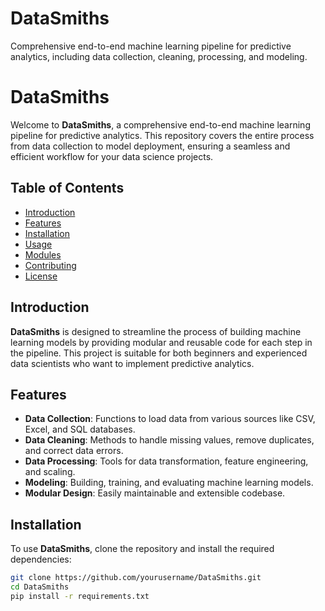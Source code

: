 # DataSmiths
Comprehensive end-to-end machine learning pipeline for predictive analytics, including data collection, cleaning, processing, and modeling.



# DataSmiths

Welcome to **DataSmiths**, a comprehensive end-to-end machine learning pipeline for predictive analytics. This repository covers the entire process from data collection to model deployment, ensuring a seamless and efficient workflow for your data science projects.

## Table of Contents

- [Introduction](#introduction)
- [Features](#features)
- [Installation](#installation)
- [Usage](#usage)
- [Modules](#modules)
- [Contributing](#contributing)
- [License](#license)

## Introduction

**DataSmiths** is designed to streamline the process of building machine learning models by providing modular and reusable code for each step in the pipeline. This project is suitable for both beginners and experienced data scientists who want to implement predictive analytics.

## Features

- **Data Collection**: Functions to load data from various sources like CSV, Excel, and SQL databases.
- **Data Cleaning**: Methods to handle missing values, remove duplicates, and correct data errors.
- **Data Processing**: Tools for data transformation, feature engineering, and scaling.
- **Modeling**: Building, training, and evaluating machine learning models.
- **Modular Design**: Easily maintainable and extensible codebase.

## Installation

To use **DataSmiths**, clone the repository and install the required dependencies:

```bash
git clone https://github.com/yourusername/DataSmiths.git
cd DataSmiths
pip install -r requirements.txt
